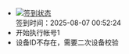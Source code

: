 - [![签到状态](https://github.com/womade/Cloud189-Actions/actions/workflows/main.yml/badge.svg?branch=main)](https://github.com/womade/Cloud189-Actions/actions/workflows/main.yml) <br> 签到时间：2025-08-07 00:52:24
- 开始执行帐号1
- 设备ID不存在，需要二次设备校验
